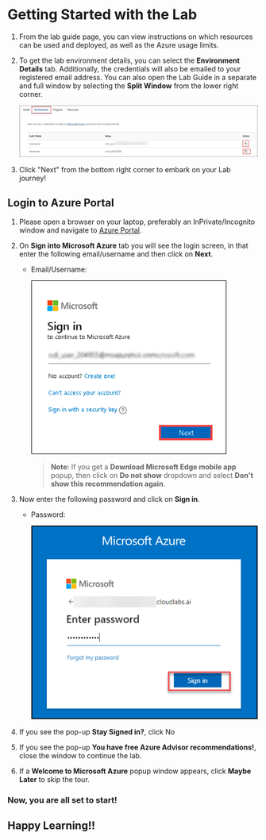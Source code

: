 # Getting Started with the Lab

1. From the lab guide page, you can view instructions on which resources can be used and deployed, as well as the Azure usage limits.

1. To get the lab environment details, you can select the **Environment Details** tab. Additionally, the credentials will also be emailed to your registered email address. You can also open the Lab Guide in a separate and full window by selecting the **Split Window** from the lower right corner. 

    ![](media/env-01.jpg)

1. Click "Next" from the bottom right corner to embark on your Lab journey!

## Login to Azure Portal

1. Please open a browser on your laptop, preferably an InPrivate/Incognito window and navigate to [Azure Portal](https://portal.azure.com).
   
1. On **Sign into Microsoft Azure** tab you will see the login screen, in that enter the following email/username and then click on **Next**. 

   * Email/Username: <inject key="AzureAdUserEmail"></inject>
   
     ![](media/image7-01.png "Enter Email")

     > **Note:** If you get a **Download Microsoft Edge mobile app** popup, then click on **Do not show** dropdown and select **Don't show this recommendation again**. 
     
1. Now enter the following password and click on **Sign in**.

   * Password: <inject key="AzureAdUserPassword"></inject>
   
     ![](media/Sign-in-page-02.png "Enter Password")
  
1. If you see the pop-up **Stay Signed in?**, click No

1. If you see the pop-up **You have free Azure Advisor recommendations!**, close the window to continue the lab.

1. If a **Welcome to Microsoft Azure** popup window appears, click **Maybe Later** to skip the tour.


### Now, you are all set to start!

## Happy Learning!!
